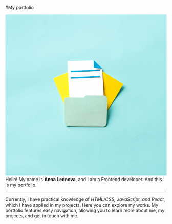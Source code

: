 #My portfolio

![file](portfolio.jpg)
<br>
Hello! My name is __Anna Lednova__, and I am a Frontend developer. And this is my portfolio.
___

Currently, I have practical knowledge of _HTML/CSS, JavaScript, and React_, which I have applied in my projects. Here you can explore my works.
 My portfolio features easy navigation, allowing you to learn more about me, my projects, and get in touch with me.
